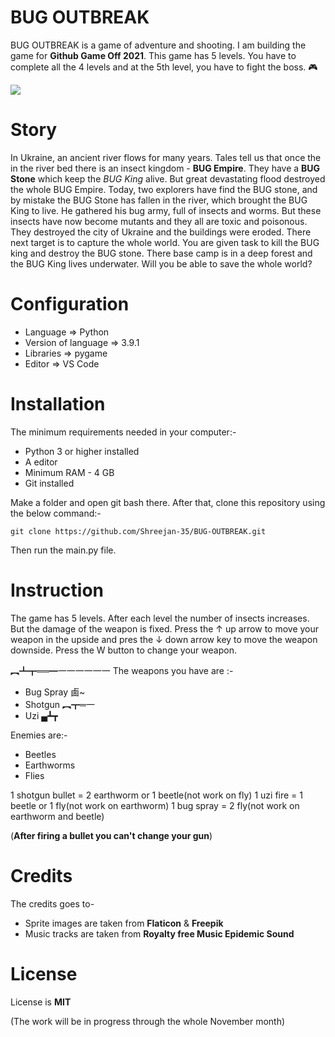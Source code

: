 # **BUG OUTBREAK**
BUG OUTBREAK is a game of adventure and shooting. I am building the game for **Github Game Off 2021**.
This game has 5 levels. You have to complete all the 4 levels and at the 5th level, you have to fight the boss.
🎮

![](https://github.com/Shreejan-35/BUG-OUTBREAK/blob/main/images/timmy-no-sleep.gif)

# Story
In Ukraine, an ancient river flows for many years. Tales tell us that once the in the river bed there is an insect kingdom - **BUG Empire**. They have a **BUG Stone** which keep the *BUG King* alive. But  great devastating flood destroyed the whole BUG Empire. Today, two explorers have find the BUG stone, and by mistake the BUG Stone has fallen in the river, which brought the BUG King to live. He gathered his bug army, full of insects and worms. But these insects have now become mutants and they all are toxic and poisonous. They destroyed the city of Ukraine and the buildings were eroded. There next target is to capture the whole world. You are given task to kill the BUG king and destroy the BUG stone. There base camp is in a deep forest and the BUG King lives underwater.
Will you be able to save the whole world?

# Configuration
- Language => Python 
- Version of language => 3.9.1
- Libraries => pygame
- Editor => VS Code

# Installation
The minimum requirements needed in your computer:-
- Python 3 or higher installed
- A editor
- Minimum RAM - 4 GB
- Git installed

Make a folder and open git bash there. After that, clone this repository using the below command:- 

```
git clone https://github.com/Shreejan-35/BUG-OUTBREAK.git
```

Then run the main.py file.

# Instruction
The game has 5 levels. After each level the number of insects increases.
But the damage of the weapon is fixed.
Press the ↑ up arrow to move your weapon in the upside and pres the ↓ down arrow key to move the weapon downside. Press the W button to change your weapon.

︻┻┳══━一一一一一一
The weapons you have are :-
- Bug Spray 鹵~
- Shotgun ︻┳═一
- Uzi ▄┻┳

Enemies are:-
- Beetles 
- Earthworms 
- Flies 

1 shotgun bullet = 2 earthworm or 1 beetle(not work on fly)
1 uzi fire = 1 beetle or 1 fly(not work on earthworm)
1 bug spray = 2 fly(not work on earthworm and beetle)

(**After firing a bullet you can't change your gun**)

# Credits
The credits goes to-
- Sprite images are taken from **Flaticon** & **Freepik**
- Music tracks are taken from **Royalty free Music Epidemic Sound**
# License
License is **MIT**


(The work will be in progress through the whole November month)
